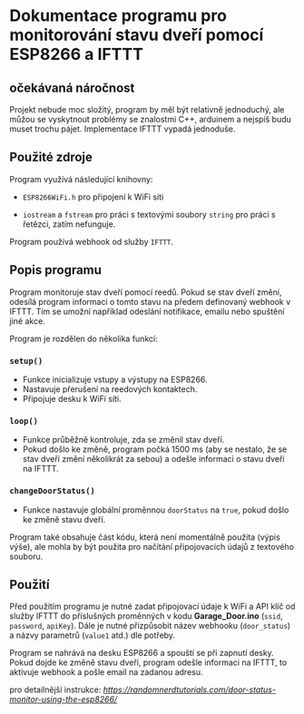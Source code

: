 # Dokumentace programu pro monitorování stavu dveří pomocí ESP8266 a IFTTT

## očekávaná náročnost

Projekt nebude moc složitý, program by měl být relativně jednoduchý, ale můžou se vyskytnout problémy se znalostmi C++, arduinem a nejspíš budu muset trochu pájet. Implementace IFTTT vypadá jednoduše.

## Použité zdroje

Program využívá následující knihovny:

- `ESP8266WiFi.h` pro připojení k WiFi síti

- `iostream` a `fstream` pro práci s textovými soubory `string` pro práci s řetězci, zatím nefunguje.

Program používá webhook od služby `IFTTT`.

## Popis programu

Program monitoruje stav dveří pomocí reedů. Pokud se stav dveří změní, odesílá program informaci o tomto stavu na předem definovaný webhook v IFTTT. Tím se umožní například odeslání notifikace, emailu nebo spuštění jiné akce.

Program je rozdělen do několika funkcí:

### `setup()`

- Funkce inicializuje vstupy a výstupy na ESP8266.
- Nastavuje přerušení na reedových kontaktech.
- Připojuje desku k WiFi síti.

### `loop()`

- Funkce průběžně kontroluje, zda se změnil stav dveří.
- Pokud došlo ke změně, program počká 1500 ms (aby se nestalo, že se stav dveří změní několikrát za sebou) a odešle informaci o stavu dveří na IFTTT.

### `changeDoorStatus()`

- Funkce nastavuje globální proměnnou `doorStatus` na `true`, pokud došlo ke změně stavu dveří.

Program také obsahuje část kódu, která není momentálně použita (výpis výše), ale mohla by být použita pro načítání připojovacích údajů z textového souboru.

## Použití

Před použitím programu je nutné zadat připojovací údaje k WiFi a API klíč od služby IFTTT do příslušných proměnných v kodu **Garage_Door.ino** (`ssid`, `password`, `apiKey`). Dále je nutné přizpůsobit název webhooku (`door_status`) a názvy parametrů (`value1` atd.) dle potřeby.

Program se nahrává na desku ESP8266 a spouští se při zapnutí desky. Pokud dojde ke změně stavu dveří, program odešle informaci na IFTTT, to aktivuje webhook a pošle email na zadanou adresu.

pro detailnější instrukce: *https://randomnerdtutorials.com/door-status-monitor-using-the-esp8266/*
